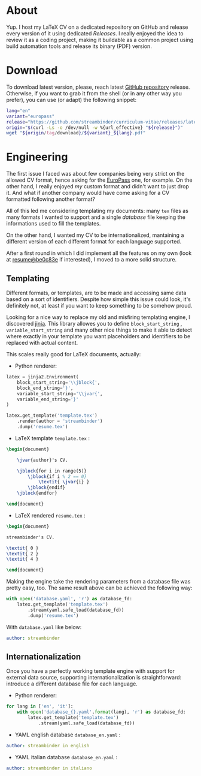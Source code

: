 # About

Yup. I host my LaTeX CV on a dedicated repository on GitHub and release every version of it using dedicated _Releases_. I really enjoyed the idea to review it as a coding project, making it buildable as a common project using build automation tools and release its binary (PDF) version.

# Download

To download latest version, please, reach latest [GitHub repository](https://github.com/streambinder/resume) release. Otherwise, if you want to grab it from the shell (or in any other way you prefer), you can use (or adapt) the following snippet:

```bash
lang="en"
variant="europass"
release="https://github.com/streambinder/curriculum-vitae/releases/latest"
origin="$(curl -Ls -o /dev/null -w %{url_effective} "${release}")"
wget "${origin/tag/download}/${variant}_${lang}.pdf"
```

# Engineering

The first issue I faced was about few companies being very strict on the allowed CV format, hence asking for the [EuroPass](https://europass.cedefop.europa.eu/it/documents/curriculum-vitae/templates-instructions/templates/doc) one, for example. On the other hand, I really enjoyed _my_ custom format and didn't want to just drop it. And what if another company would have come asking for a CV formatted following another format?

All of this led me considering templating my documents: many `tex` files as many formats I wanted to support and a single _database_ file keeping the informations used to fill the templates.

On the other hand, I wanted my CV to be internationalized, mantaining a different version of each different format for each language supported.

After a first round in which I did implement all the features on my own (look at [resume@be0c83e](https://github.com/streambinder/resume/tree/be0c83eed88b6fac16a1dced69b913cc2c72ea2a) if interested), I moved to a more solid structure.

## Templating

Different formats, or templates, are to be made and accessing same data based on a sort of identifiers. Despite how simple this issue could look, it's definitely not, at least if you want to keep something to be somehow proud.

Looking for a nice way to replace my old and misfiring templating engine, I discovered [jinja](https://jinja.palletsprojects.com/). This library allowes you to define `block_start_string` , `variable_start_string` and many other nice things to make it able to detect where exactly in your template you want placeholders and identifiers to be replaced with actual content.

This scales really good for LaTeX documents, actually:

- Python renderer:

```python
latex = jinja2.Environment(
    block_start_string='\\jblock{',
    block_end_string='}',
    variable_start_string='\\jvar{',
    variable_end_string='}'
)

latex.get_template('template.tex')
    .render(author = 'streambinder')
    .dump('resume.tex')
```

- LaTeX template `template.tex` :

```latex
\begin{document}

    \jvar{author}'s CV.

    \jblock{for i in range(5)}
        \jblock{if i % 2 == 0}
            \textit{ \jvar{i} }
        \jblock{endif}
    \jblock{endfor}

\end{document}
```

- LaTeX rendered `resume.tex` :

```latex
\begin{document}

streambinder's CV.

\textit{ 0 }
\textit{ 2 }
\textit{ 4 }

\end{document}
```

Making the engine take the rendering parameters from a database file was pretty easy, too. The same result above can be achieved the following way:

```python
with open('database.yaml', 'r') as database_fd:
    latex.get_template('template.tex')
        .stream(yaml.safe_load(database_fd))
        .dump('resume.tex')
```

With `database.yaml` like below:

```yaml
author: streambinder
```

## Internationalization

Once you have a perfectly working template engine with support for external data source, supporting internationalization is straightforward: introduce a different database file for each language.

- Python renderer:

```python
for lang in ['en', 'it']:
    with open('database_{}.yaml'.format(lang), 'r') as database_fd:
        latex.get_template('template.tex')
            .stream(yaml.safe_load(database_fd))
```

- YAML english database `database_en.yaml` :

```yaml
author: streambinder in english
```

- YAML italian database `database_en.yaml` :

```yaml
author: streambinder in italiano
```
